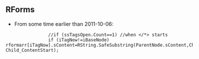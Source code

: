 ## RForms
- From some time earlier than 2011-10-06:
```
				//if (ssTagsOpen.Count==1) //when </*> starts
				if (iTagNow!=iBaseNode) rformarr[iTagNow].sContent=RString.SafeSubstring(ParentNode.sContent,Child_ContentStart,iParsingAt-Child_ContentStart);
```

